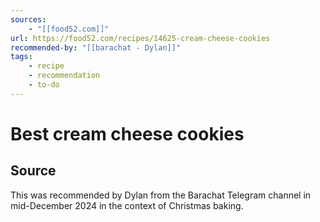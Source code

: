 ```yaml
---
sources: 
    - "[[food52.com]]"
url: https://food52.com/recipes/14625-cream-cheese-cookies
recommended-by: "[[barachat - Dylan]]"
tags:
    - recipe
    - recommendation
    - to-do
---
```


# Best cream cheese cookies

## Source

This was recommended by Dylan from the Barachat Telegram channel in mid-December 2024 in the context of Christmas baking.